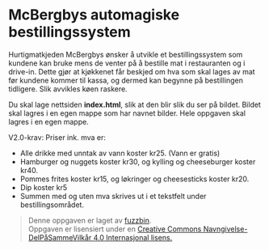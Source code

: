 McBergbys automagiske bestillingssystem
=======================================

Hurtigmatkjeden McBergbys ønsker å utvikle et bestillingssystem som kundene kan bruke mens de venter på å bestille mat i restauranten og i drive-in. Dette gjør at kjøkkenet får beskjed om hva som skal lages av mat før kundene kommer til kassa, og dermed kan begynne på bestillingen tidligere. Slik avvikles køen raskere.

Du skal lage nettsiden __index.html__, slik at den blir slik du ser på bildet. Bildet skal lagres i en egen mappe som har navnet bilder. Hele oppgaven skal lagres i en egen mappe.

V2.0-krav:
Priser ink. mva er:
* Alle drikke med unntak av vann koster kr25. (Vann er gratis)
* Hamburger og nuggets koster kr30, og kylling og cheeseburger koster kr40.
* Pommes frites koster kr15, og løkringer og cheesesticks koster kr20.
* Dip koster kr5
* Summen med og uten mva skrives ut i et tekstfelt under bestillingsområdet.


>Denne oppgaven er laget av [fuzzbin](https://github.com/fuzzbin).  
>Oppgaven er lisensiert under en
>[Creative Commons Navngivelse-DelPåSammeVilkår 4.0 Internasjonal lisens.
](http://creativecommons.org/licenses/by-sa/4.0/)